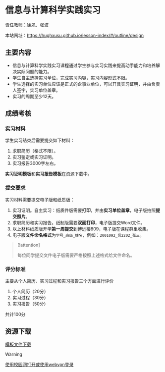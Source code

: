 # 信息与计算科学实践实习

[责任教师：徐夙](https://hughxusu.github.io/lesson-index/#/c-teacher)、张波

本站网址：https://hughxusu.github.io/lesson-index/#/outline/design

## 主要内容

* 信息与计算科学实践实习课程通过学生参与实习实践来提高动手能力和培养解决实际问题的能力。
* 学生自主选择实习单位，完成实习内容，实习内容形式不限。
* 学生选择的实习单位应该是正式的企事业单位，可以开具实习证明，并由负责人签字，实习单位盖章。
* 实习的周期至少12天。

## 成绩考核

### 实习材料

学生实习结束后需要提交如下材料：

1. 求职简历（格式不限）。
2. 实习鉴定或实习证明。
3. 实习报告3000字左右。

**实习证明模板**和**实习报告模板**在资源下载中。

### 提交要求

实习材料需要提交电子版和纸质版：

1. 实习证明。自主实习：纸质件版需要**打印**，并由**实习单位盖章**，电子版拍照**提交照片**。
2. 求职简历和实习报告。纸制版需要**双面打印**，电子版提交Word文件。
3. 以上材料纸质版开学**第一周提交**到博远楼809，电子版在课程群里收集。
4. 电子版**文件命名格式**为`学号_班级_姓名`，例如：`2001092_信2202_张三`。

> [!attention]
>
> 每位同学提交文件电子版需要严格按照上述格式给文件命名。

### 评分标准

主要从个人简历、实习过程和实习报告三个方面进行评价

1. 个人简历（20分）
2. 实习过程（30分）
3. 实习报告（50分）

共计100分

## 资源下载

[模板文件下载](https://resource-443.webvpn.ncut.edu.cn/asset/#/share?shareId=7bc4a2a7d9f94ec4b33033f0ccc66ded)

> [!warning]
>
> [使用校园网打开或使用webvpn登录](https://webvpn.ncut.edu.cn/iam/login)
